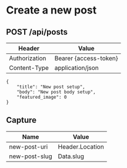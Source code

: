 # Create a new post

## POST /api/posts

| Header | Value |
| - | - |
| Authorization | Bearer {access-token} |
| Content-Type | application/json |

```
{
    "title": "New post setup",
    "body": "New post body setup",
    "featured_image": 0
}
```

## Capture

| Name | Value |
| - | - |
| new-post-uri | Header.Location |
| new-post-slug | Data.slug |

